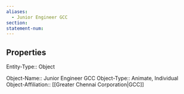 ```yaml
---
aliases:
  - Junior Engineer GCC
section: 
statement-num:
---
```

## Properties

Entity-Type:: Object

Object-Name:: Junior Engineer GCC
Object-Type:: Animate, Individual
Object-Affiliation:: [[Greater Chennai Corporation|GCC]]